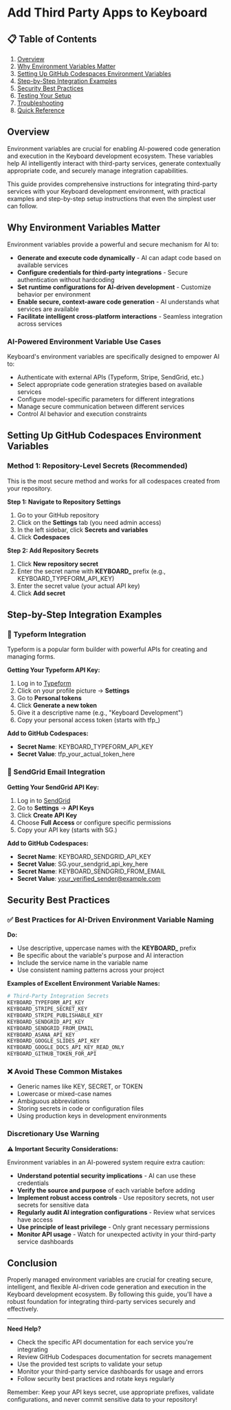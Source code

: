 # Add Third Party Apps to Keyboard

## 📋 Table of Contents
1. [Overview](#overview)
2. [Why Environment Variables Matter](#why-environment-variables-matter)
3. [Setting Up GitHub Codespaces Environment Variables](#setting-up-github-codespaces-environment-variables)
4. [Step-by-Step Integration Examples](#step-by-step-integration-examples)
5. [Security Best Practices](#security-best-practices)
6. [Testing Your Setup](#testing-your-setup)
7. [Troubleshooting](#troubleshooting)
8. [Quick Reference](#quick-reference)

## Overview

Environment variables are crucial for enabling AI-powered code generation and execution in the Keyboard development ecosystem. These variables help AI intelligently interact with third-party services, generate contextually appropriate code, and securely manage integration capabilities.

This guide provides comprehensive instructions for integrating third-party services with your Keyboard development environment, with practical examples and step-by-step setup instructions that even the simplest user can follow.

## Why Environment Variables Matter

Environment variables provide a powerful and secure mechanism for AI to:
* **Generate and execute code dynamically** - AI can adapt code based on available services
* **Configure credentials for third-party integrations** - Secure authentication without hardcoding
* **Set runtime configurations for AI-driven development** - Customize behavior per environment
* **Enable secure, context-aware code generation** - AI understands what services are available
* **Facilitate intelligent cross-platform interactions** - Seamless integration across services

### AI-Powered Environment Variable Use Cases

Keyboard's environment variables are specifically designed to empower AI to:
* Authenticate with external APIs (Typeform, Stripe, SendGrid, etc.)
* Select appropriate code generation strategies based on available services
* Configure model-specific parameters for different integrations
* Manage secure communication between different services
* Control AI behavior and execution constraints

## Setting Up GitHub Codespaces Environment Variables

### Method 1: Repository-Level Secrets (Recommended)

This is the most secure method and works for all codespaces created from your repository.

**Step 1: Navigate to Repository Settings**
1. Go to your GitHub repository
2. Click on the **Settings** tab (you need admin access)
3. In the left sidebar, click **Secrets and variables**
4. Click **Codespaces**

**Step 2: Add Repository Secrets**
1. Click **New repository secret**
2. Enter the secret name with **KEYBOARD_** prefix (e.g., KEYBOARD_TYPEFORM_API_KEY)
3. Enter the secret value (your actual API key)
4. Click **Add secret**

## Step-by-Step Integration Examples

### 🔷 Typeform Integration

Typeform is a popular form builder with powerful APIs for creating and managing forms.

**Getting Your Typeform API Key:**
1. Log in to [Typeform](https://typeform.com)
2. Click on your profile picture → **Settings**
3. Go to **Personal tokens**
4. Click **Generate a new token**
5. Give it a descriptive name (e.g., "Keyboard Development")
6. Copy your personal access token (starts with tfp_)

**Add to GitHub Codespaces:**
- **Secret Name**: KEYBOARD_TYPEFORM_API_KEY
- **Secret Value**: tfp_your_actual_token_here

### 📧 SendGrid Email Integration

**Getting Your SendGrid API Key:**
1. Log in to [SendGrid](https://sendgrid.com)
2. Go to **Settings** → **API Keys**
3. Click **Create API Key**
4. Choose **Full Access** or configure specific permissions
5. Copy your API key (starts with SG.)

**Add to GitHub Codespaces:**
- **Secret Name**: KEYBOARD_SENDGRID_API_KEY
- **Secret Value**: SG.your_sendgrid_api_key_here
- **Secret Name**: KEYBOARD_SENDGRID_FROM_EMAIL
- **Secret Value**: your_verified_sender@example.com

## Security Best Practices

### ✅ Best Practices for AI-Driven Environment Variable Naming

**Do:**
* Use descriptive, uppercase names with the **KEYBOARD_** prefix
* Be specific about the variable's purpose and AI interaction
* Include the service name in the variable name
* Use consistent naming patterns across your project

**Examples of Excellent Environment Variable Names:**
```bash
# Third-Party Integration Secrets
KEYBOARD_TYPEFORM_API_KEY
KEYBOARD_STRIPE_SECRET_KEY
KEYBOARD_STRIPE_PUBLISHABLE_KEY
KEYBOARD_SENDGRID_API_KEY
KEYBOARD_SENDGRID_FROM_EMAIL
KEYBOARD_ASANA_API_KEY
KEYBOARD_GOOGLE_SLIDES_API_KEY
KEYBOARD_GOOGLE_DOCS_API_KEY_READ_ONLY
KEYBOARD_GITHUB_TOKEN_FOR_API
```

### ❌ Avoid These Common Mistakes

* Generic names like KEY, SECRET, or TOKEN
* Lowercase or mixed-case names
* Ambiguous abbreviations
* Storing secrets in code or configuration files
* Using production keys in development environments

### Discretionary Use Warning

**⚠️ Important Security Considerations:**

Environment variables in an AI-powered system require extra caution:
* **Understand potential security implications** - AI can use these credentials
* **Verify the source and purpose** of each variable before adding
* **Implement robust access controls** - Use repository secrets, not user secrets for sensitive data
* **Regularly audit AI integration configurations** - Review what services have access
* **Use principle of least privilege** - Only grant necessary permissions
* **Monitor API usage** - Watch for unexpected activity in your third-party service dashboards

## Conclusion

Properly managed environment variables are crucial for creating secure, intelligent, and flexible AI-driven code generation and execution in the Keyboard development ecosystem. By following this guide, you'll have a robust foundation for integrating third-party services securely and effectively.

---

**Need Help?**
- Check the specific API documentation for each service you're integrating
- Review GitHub Codespaces documentation for secrets management
- Use the provided test scripts to validate your setup
- Monitor your third-party service dashboards for usage and errors
- Follow security best practices and rotate keys regularly

Remember: Keep your API keys secret, use appropriate prefixes, validate configurations, and never commit sensitive data to your repository!
